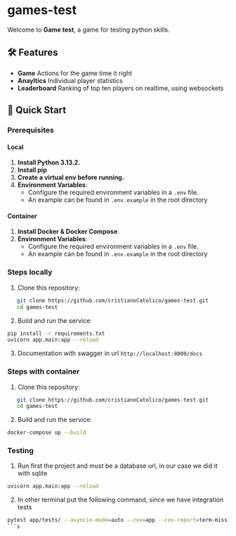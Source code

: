 # games-test
Welcome to **Game test**, a game for testing python skills.

## 🛠️ Features
- **Game** Actions for the game time it right
- **Anayltics** Individual player statistics
- **Leaderboard** Ranking of top ten players on realtime, using websockets

## 🚀 Quick Start

### Prerequisites

#### Local
1. **Install Python 3.13.2.**
2. **Install pip**
3. **Create a virtual env before running.**
4. **Environment Variables**:
   - Configure the required environment variables in a `.env` file.
   - An example can be found in `.env.example` in the root directory
#### Container
1. **Install Docker & Docker Compose**.
2. **Environment Variables**:
   - Configure the required environment variables in a `.env` file.
   - An example can be found in `.env.example` in the root directory
  

### Steps locally
1. Clone this repository:
```bash
   git clone https://github.com/cristianoCatolico/games-test.git
   cd games-test
   ```
2. Build and run the service:
```bash
pip install -r requirements.txt
uvicorn app.main:app --reload  
```
3. Documentation with swagger in url  `http://localhost:8000/docs`


### Steps with container
1. Clone this repository:
```bash
   git clone https://github.com/cristianoCatolico/games-test.git
   cd games-test
   ```
2. Build and run the service:
```bash
docker-compose up --build
```

### Testing
1. Run first the project and must be a database url, in our case we did it with sqlite
```bash
uvicorn app.main:app --reload  
```
2. In other terminal put the following command, since we have integration tests
```bash
pytest app/tests/ --asyncio-mode=auto --cov=app --cov-report=term-missing
```s